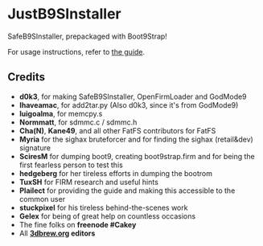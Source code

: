 # JustB9SInstaller
SafeB9SInstaller, prepackaged with Boot9Strap!

For usage instructions, refer to [the guide](https://3ds.hacks.guide/).

## Credits
* **d0k3**, for making SafeB9SInstaller, OpenFirmLoader and GodMode9
* **Ihaveamac**, for add2tar.py (Also d0k3, since it's from GodMode9)
* **luigoalma**, for memcpy.s
* **Normmatt**, for sdmmc.c / sdmmc.h
* **Cha(N)**, **Kane49**, and all other FatFS contributors for FatFS
* **Myria** for the sighax bruteforcer and for finding the sighax (retail&dev) signature
* **SciresM** for dumping boot9, creating boot9strap.firm and for being the first fearless person to test this
* **hedgeberg** for her tireless efforts in dumping the bootrom
* **TuxSH** for FIRM research and useful hints
* **Plailect** for providing the guide and making this accessible to the common user
* **stuckpixel** for his tireless behind-the-scenes work
* **Gelex** for being of great help on countless occasions
* The fine folks on **freenode #Cakey**
* All **[3dbrew.org](https://www.3dbrew.org/wiki/Main_Page) editors**
